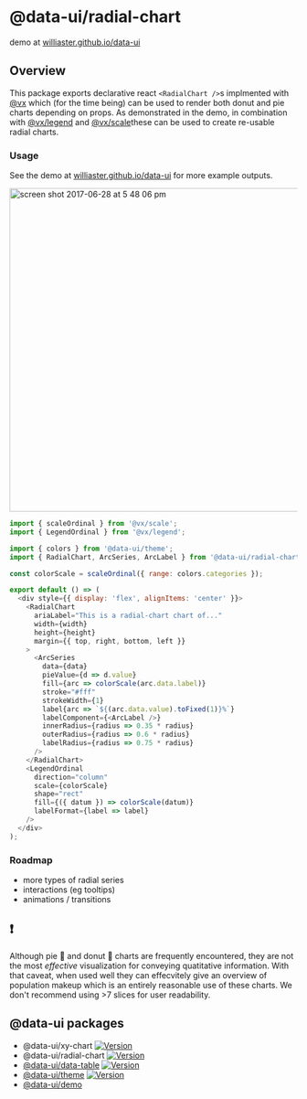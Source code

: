 # @data-ui/radial-chart

demo at [williaster.github.io/data-ui](https://williaster.github.io/data-ui)

## Overview
This package exports declarative react `<RadialChart />`s implmented with [@vx](vx-demo.now.sh) which (for the time being) can be used to render both donut and pie charts depending on props. As demonstrated in the demo, in combination with [@vx/legend](https://vx-demo.now.sh/legends) and [@vx/scale](https://github.com/hshoff/vx/tree/master/packages/vx-scale)these can be used to create re-usable radial charts.

### Usage
See the demo at [williaster.github.io/data-ui](https://williaster.github.io/data-ui) for more example outputs.

<img width="566" alt="screen shot 2017-06-28 at 5 48 06 pm" src="https://user-images.githubusercontent.com/4496521/27712141-839c1adc-5cda-11e7-829e-af3b6abb1bdc.png">

```js
import { scaleOrdinal } from '@vx/scale';
import { LegendOrdinal } from '@vx/legend';

import { colors } from '@data-ui/theme';
import { RadialChart, ArcSeries, ArcLabel } from '@data-ui/radial-chart';

const colorScale = scaleOrdinal({ range: colors.categories });

export default () => (
  <div style={{ display: 'flex', alignItems: 'center' }}>
    <RadialChart
      ariaLabel="This is a radial-chart chart of..."
      width={width}
      height={height}
      margin={{ top, right, bottom, left }}
    >
      <ArcSeries
        data={data}
        pieValue={d => d.value}
        fill={arc => colorScale(arc.data.label)}
        stroke="#fff"
        strokeWidth={1}
        label{arc => `${(arc.data.value).toFixed(1)}%`}
        labelComponent={<ArcLabel />}
        innerRadius={radius => 0.35 * radius}
        outerRadius={radius => 0.6 * radius}
        labelRadius={radius => 0.75 * radius}
      />
    </RadialChart>
    <LegendOrdinal
      direction="column"
      scale={colorScale}
      shape="rect"
      fill={({ datum }) => colorScale(datum)}
      labelFormat={label => label}
    />
  </div>
);

```

### Roadmap
- more types of radial series
- interactions (eg tooltips)
- animations / transitions

## :exclamation:
Although pie :cake: and donut :doughnut: charts are frequently encountered, they are not the most _effective_ visualization for conveying quatitative information. With that caveat, when used well they can effecvitely give an overview of population makeup which is an entirely reasonable use of these charts. We don't recommend using >7 slices for user readability.


## @data-ui packages
- @data-ui/xy-chart [![Version](https://img.shields.io/npm/v/@data-ui/xy-chart.svg?style=flat)](https://img.shields.io/npm/v/@data-ui/xy-chart.svg?style=flat)
- @data-ui/radial-chart [![Version](https://img.shields.io/npm/v/@data-ui/radial-chart.svg?style=flat)](https://img.shields.io/npm/v/@data-ui/radial-chart.svg?style=flat)
- [@data-ui/data-table](https://github.com/williaster/data-ui/tree/master/packages/data-table) [![Version](https://img.shields.io/npm/v/@data-ui/data-table.svg?style=flat)](https://img.shields.io/npm/v/@data-ui/data-table.svg?style=flat)
- [@data-ui/theme](https://github.com/williaster/data-ui/tree/master/packages/theme) [![Version](https://img.shields.io/npm/v/@data-ui/theme.svg?style=flat)](https://img.shields.io/npm/v/@data-ui/theme.svg?style=flat)
- [@data-ui/demo](https://github.com/williaster/data-ui/tree/master/packages/demo)


